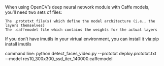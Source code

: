 When using OpenCV’s deep neural network module with Caffe models, you’ll need two sets of files:

	The .prototxt file(s) which define the model architecture (i.e., the layers themselves)
	The .caffemodel file which contains the weights for the actual layers

If you don’t have imutils  in your virtual environment, you can install it via:pip install imutils

command line: python detect_faces_video.py --prototxt deploy.prototxt.txt \
	--model res10_300x300_ssd_iter_140000.caffemodel
